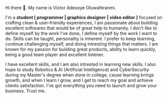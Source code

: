 Hi there 👋. My name is Victor Adesoye Oluwaferanmi.

I'm a **student [ programmer | graphics designer | video editor ]** focused on crafting clean & user‑friendly experiences, I am passionate about building excellent softwares that would be of great help to humanity. I don't like to define myself by the work I've done, I define myself by the work I want to do. Skills can be taught, personality is inherent. I prefer to keep learning, continue challenging myself, and doing intresting things that matters. I am known for my passion for building great products, ability to learn quickly, being a good team player and excellent listener.

I have excellent skills, and I am also intrested in learning new skills. I also hope to study Robotics & AI (Artificial Intelligence) and CyberSecurity during my Master's degree when done in college, cause learning brings growth, and when I learn I grow, and I get to reach my goal and achieve clients satisfaction. I've got everything you need to launch and grow your business. Trust me.

